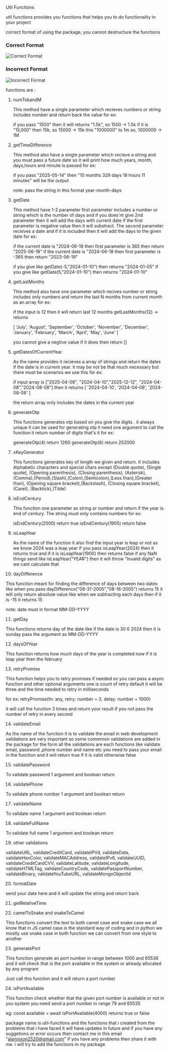 Util Functions

util functions provides you functions that helps you to do functionality in your project

correct format of using the package, you cannot destructure the functions

### Correct Format

![Correct Format](https://res.cloudinary.com/dyh7c1wtm/image/upload/v1723738938/crct_ad6khn.png)

### Incorrect Format

![Incorrect Format](https://res.cloudinary.com/dyh7c1wtm/image/upload/v1723738938/notCrct_xvmfwe.png)

functions are :

1. numTokandM

   This method have a single parameter which recieves numbers or string includes number and return back the value for ex:

   if you pass "1500" then it will returns "1.5k", so 1500 -> 1.5k
   if it is "15,000" then 15k, so 15000 -> 15k
   this "1000000" to 1m so, 1000000 -> 1M

2. getTimeDifference

   This method also have a single parameter which recieve a string and you must pass a future date so
   it will print how much years, month, days,hours and minute is passed for ex:

   if you pass "2025-05-14" then "10 months 329 days 18 hours 11 minutes" will be the output

   note: pass the string in this format year-month-days

3. getDate

   This method have 1-2 parameter first parameter includes a number or string which is the number of days and if you does'nt give 2nd parameter then it will add the days with current date if the first parameter is negative value then it will substract. The second parameter receives a date and if it is included then it will add the days to the given date for ex:

   if the current date is "2024-06-18 then first parameter is 365 then return "2025-06-18"
   if the current date is "2024-06-18 then first parameter is -365 then return "2023-06-19"

   if you give like getDate(-5,"2024-01-10") then returns "2024-01-05"
   if you give like getDate(5,"2024-01-10") then returns "2024-01-10"

4. getLastMonths

   This method also have one parameter which recives number or string includes only numbers and return the last N months from current month as an array for ex:

   if the input is 12 then it will return last 12 months
   getLastMonths(12) -> returns

   [ 'July', 'August', 'September', 'October', 'November', 'December',
   'January', 'February', 'March', 'April', 'May', 'June' ]

   you cannot give a negtive value if it does then return []

5. getDatesOfCurrentYear

   As the name provides it recieves a array of strings and return the dates if the date is in current year. it may be not be that much necessary but there must be scenarios we use this for ex:

   if input array is ["2025-04-08", "2024-04-10","2025-12-12", "2024-04-08","2024-08-08"]
   then it returns [ '2024-04-10', '2024-04-08', '2024-08-08' ]

   the return array only includes the dates in the current year

6. generateOtp

   This functions generates otp based on you give the digits . it always unique it can be used for generating otp it need one argument to call the function it return number of digits that's it
   for ex:

   generateOtp(4) return 1260
   generateOtp(6) return 252000

7. xKeyGenerator

   This functions generates key of length we given and return. It includes Alphabetic characters and special chars except (Double quote), (Single quote), (Opening parenthesis), (Closing parenthesis), (Asterisk), (Comma),(Period),(Slash),(Colon),(Semicolon),(Less than),(Greater than),
   (Opening square bracket),(Backslash), (Closing square bracket),(Caret), (Backtick),(Tilde)

8. isEndCentury

   This function one parameter as string or number and return if the year is end of century. The string must only contains numbers for ex:

   isEndCentury(2000) return true
   isEndCentury(1905) return false

9. isLeapYear

   As the name of the function it also find the input year is leap or not as we know 2024 was a leap year if you pass isLeapYear(2024) then it returns true and if it is isLeapYear(1900) then returns false if any NaN things send like isLeapYear("YEAR") then it will throw "Invalid digits" as we cant calculate that

10. dayDifference

   This function meant for finding the difference of days between two dates like when you pass dayDifference("08-31-2005","08-16-2005") returns 15 it will only return absolute value like when we subtracting each days then if it is -15 it returns 15

   note: date must in format MM-DD-YYYY

11. getDay

   This functions returns day of the date like if the date is 30 6 2024 then it is sunday pass the argument as MM-DD-YYYY

12. daysOfYear

   This function returns how much days of the year is completed now if it is leap year then the february

13. retryPromise

   This function helps you to retry promises if needed so you can pass a async function and other optional arguments one is count of retry default it will be three and the time needed to retry in milliseconds

   for ex: retryPromise(fn: any, retry: number = 3, delay: number = 1000)  

   it will call the function 3 times and return your result if you not pass the number of retry in every second

14. validateEmail

   As the name of the function it is to validate the email in web development validations are very important so some commmon validations are added in the package for the form all the validations are each functions like validate email, password ,phone number and name etc you need to pass your email in the function and it will return true if it is valid otherwise false

15. validatePassword

   To validate password 1 argument and boolean return

16. validatePhone

   To validate phone number 1 argument and boolean return

17. validateName

   To validate name 1 argument and boolean return

18. validateFullName

   To validate full name 1 argument and boolean return

19. other validations

   validateURL, validateCreditCard, validateIPV4, validateDate, validateHexColor, validateMACAddress, validateIPv6, validateUUID, validateCreditCardCVV, validateLatitude, validateLongitude, validateHTMLTag, validateCountryCode, validatePassportNumber, validateBinary, validateYouTubeURL, validateMongoObjectId

20. formatDate

   send your date here and it will update the string and return back

21. getRelativeTime

22. camelToSnake and snakeToCamel

   This functions convert the text to both camel case and snake case we all know that in JS camel case is the standard way of coding and in python we mostly use snake case in both function we can convert from one style to another

23. generatePort 

   This function generate an port number in range between 1000 and 65536 and it will check that is the port available in the system or already allocated by any program 

   Just call this function and it will return a port number

24. isPortAvailable

   This function check whether that the given port number is available or not in you system you need 
   send a port number in range 79 and 65535

   eg:
   const available = await isPortAvailable(4000) returns true or false

package name is util-functions and the functions that i created from the problems that i have faced it will have updates in future and if you have any suggetions or error occurs then contact me in this email
"alannixon2520@gmail.com" if you have any problems then share it with me. i will try to add the functions in my package

